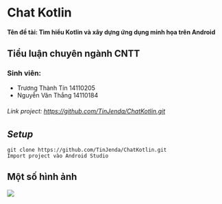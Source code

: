 # Chat Kotlin 
#### **Tên đề tài:** Tìm hiểu Kotlin và xây dựng ứng dụng minh họa trên Android
## Tiểu luận chuyên ngành CNTT 
### Sinh viên:
-  Trương Thành Tín 14110205
-  Nguyễn Văn Thắng 14110184

###### Link project: https://github.com/TinJenda/ChatKotlin.git

## ***Setup***
```
git clone https://github.com/TinJenda/ChatKotlin.git
Import project vào Android Studio 
```
## Một số hình ảnh
<img src="https://imgur.com/a/Z28gA">
